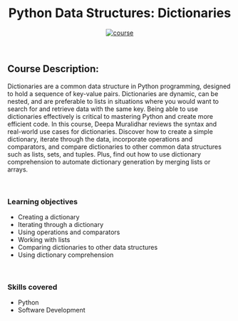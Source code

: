 <div align="center">

# Python Data Structures: Dictionaries

[![course][course-badge]][course-link]

</div>

<!-- badge info -->
[course-badge]:https://img.shields.io/badge/learning-Python-white?logo=Linkedin&labelColor=blue&style=for-the-badge
[course-link]:https://www.linkedin.com/learning/python-data-structures-dictionaries "Python Data Structures: Dictionaries"

<br>

## Course Description:
Dictionaries are a common data structure in Python programming, designed to hold a sequence of key-value pairs. Dictionaries are dynamic, can be nested, and are preferable to lists in situations where you would want to search for and retrieve data with the same key. Being able to use dictionaries effectively is critical to mastering Python and create more efficient code. In this course, Deepa Muralidhar reviews the syntax and real-world use cases for dictionaries. Discover how to create a simple dictionary, iterate through the data, incorporate operations and comparators, and compare dictionaries to other common data structures such as lists, sets, and tuples. Plus, find out how to use dictionary comprehension to automate dictionary generation by merging lists or arrays.

<br>

### Learning objectives
- Creating a dictionary
- Iterating through a dictionary
- Using operations and comparators
- Working with lists
- Comparing dictionaries to other data structures
- Using dictionary comprehension

<br>

### Skills covered
- Python
- Software Development